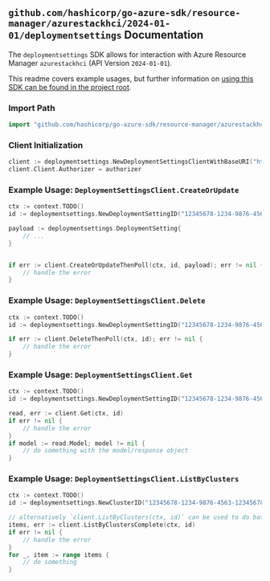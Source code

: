 
## `github.com/hashicorp/go-azure-sdk/resource-manager/azurestackhci/2024-01-01/deploymentsettings` Documentation

The `deploymentsettings` SDK allows for interaction with Azure Resource Manager `azurestackhci` (API Version `2024-01-01`).

This readme covers example usages, but further information on [using this SDK can be found in the project root](https://github.com/hashicorp/go-azure-sdk/tree/main/docs).

### Import Path

```go
import "github.com/hashicorp/go-azure-sdk/resource-manager/azurestackhci/2024-01-01/deploymentsettings"
```


### Client Initialization

```go
client := deploymentsettings.NewDeploymentSettingsClientWithBaseURI("https://management.azure.com")
client.Client.Authorizer = authorizer
```


### Example Usage: `DeploymentSettingsClient.CreateOrUpdate`

```go
ctx := context.TODO()
id := deploymentsettings.NewDeploymentSettingID("12345678-1234-9876-4563-123456789012", "example-resource-group", "clusterName", "deploymentSettingName")

payload := deploymentsettings.DeploymentSetting{
	// ...
}


if err := client.CreateOrUpdateThenPoll(ctx, id, payload); err != nil {
	// handle the error
}
```


### Example Usage: `DeploymentSettingsClient.Delete`

```go
ctx := context.TODO()
id := deploymentsettings.NewDeploymentSettingID("12345678-1234-9876-4563-123456789012", "example-resource-group", "clusterName", "deploymentSettingName")

if err := client.DeleteThenPoll(ctx, id); err != nil {
	// handle the error
}
```


### Example Usage: `DeploymentSettingsClient.Get`

```go
ctx := context.TODO()
id := deploymentsettings.NewDeploymentSettingID("12345678-1234-9876-4563-123456789012", "example-resource-group", "clusterName", "deploymentSettingName")

read, err := client.Get(ctx, id)
if err != nil {
	// handle the error
}
if model := read.Model; model != nil {
	// do something with the model/response object
}
```


### Example Usage: `DeploymentSettingsClient.ListByClusters`

```go
ctx := context.TODO()
id := deploymentsettings.NewClusterID("12345678-1234-9876-4563-123456789012", "example-resource-group", "clusterName")

// alternatively `client.ListByClusters(ctx, id)` can be used to do batched pagination
items, err := client.ListByClustersComplete(ctx, id)
if err != nil {
	// handle the error
}
for _, item := range items {
	// do something
}
```
